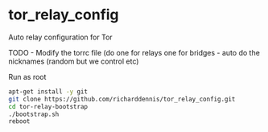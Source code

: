 # tor_relay_config
Auto relay configuration for Tor

TODO - Modify the torrc file (do one for relays one for bridges - auto do the nicknames (random but we control etc)

Run as root

```sh
apt-get install -y git
git clone https://github.com/richarddennis/tor_relay_config.git
cd tor-relay-bootstrap
./bootstrap.sh
reboot
```
